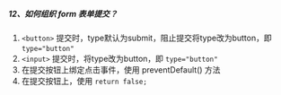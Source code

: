 ##### 12、如何组织 form 表单提交？
1. `<button>` 提交时，type默认为submit，阻止提交将type改为button，即 `type="button"`
2. `<input>` 提交时，将type改为button，即 `type="button"`
3. 在提交按钮上绑定点击事件，使用 preventDefault() 方法
4. 在提交按钮上，使用 `return false;`